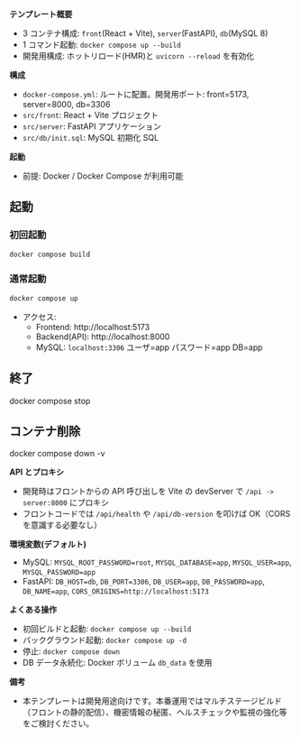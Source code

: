 **テンプレート概要**
- 3 コンテナ構成: `front`(React + Vite), `server`(FastAPI), `db`(MySQL 8)
- 1 コマンド起動: `docker compose up --build`
- 開発用構成: ホットリロード(HMR)と `uvicorn --reload` を有効化

**構成**
- `docker-compose.yml`: ルートに配置。開発用ポート: front=5173, server=8000, db=3306
- `src/front`: React + Vite プロジェクト
- `src/server`: FastAPI アプリケーション
- `src/db/init.sql`: MySQL 初期化 SQL

**起動**
- 前提: Docker / Docker Compose が利用可能
## 起動
### 初回起動
```bash
docker compose build
```

### 通常起動
```bash
docker compose up
```

- アクセス:
  - Frontend: http://localhost:5173
  - Backend(API): http://localhost:8000
  - MySQL: `localhost:3306` ユーザ=app パスワード=app DB=app

## 終了
docker compose stop

## コンテナ削除
docker compose down -v


**API とプロキシ**
- 開発時はフロントからの API 呼び出しを Vite の devServer で `/api -> server:8000` にプロキシ
- フロントコードでは `/api/health` や `/api/db-version` を叩けば OK（CORS を意識する必要なし）

**環境変数(デフォルト)**
- MySQL: `MYSQL_ROOT_PASSWORD=root`, `MYSQL_DATABASE=app`, `MYSQL_USER=app`, `MYSQL_PASSWORD=app`
- FastAPI: `DB_HOST=db`, `DB_PORT=3306`, `DB_USER=app`, `DB_PASSWORD=app`, `DB_NAME=app`, `CORS_ORIGINS=http://localhost:5173`

**よくある操作**
- 初回ビルドと起動: `docker compose up --build`
- バックグラウンド起動: `docker compose up -d`
- 停止: `docker compose down`
- DB データ永続化: Docker ボリューム `db_data` を使用

**備考**
- 本テンプレートは開発用途向けです。本番運用ではマルチステージビルド（フロントの静的配信）、機密情報の秘匿、ヘルスチェックや監視の強化等をご検討ください。

